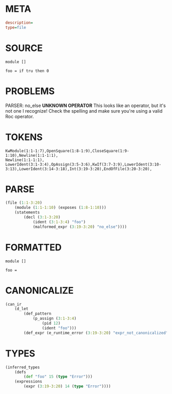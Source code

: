 # META
~~~ini
description=
type=file
~~~
# SOURCE
~~~roc
module []

foo = if tru then 0
~~~
# PROBLEMS
PARSER: no_else
**UNKNOWN OPERATOR**
This looks like an operator, but it's not one I recognize!
Check the spelling and make sure you're using a valid Roc operator.

# TOKENS
~~~zig
KwModule(1:1-1:7),OpenSquare(1:8-1:9),CloseSquare(1:9-1:10),Newline(1:1-1:1),
Newline(1:1-1:1),
LowerIdent(3:1-3:4),OpAssign(3:5-3:6),KwIf(3:7-3:9),LowerIdent(3:10-3:13),LowerIdent(3:14-3:18),Int(3:19-3:20),EndOfFile(3:20-3:20),
~~~
# PARSE
~~~clojure
(file (1:1-3:20)
	(module (1:1-1:10) (exposes (1:8-1:10)))
	(statements
		(decl (3:1-3:20)
			(ident (3:1-3:4) "foo")
			(malformed_expr (3:19-3:20) "no_else"))))
~~~
# FORMATTED
~~~roc
module []

foo = 
~~~
# CANONICALIZE
~~~clojure
(can_ir
	(d_let
		(def_pattern
			(p_assign (3:1-3:4)
				(pid 12)
				(ident "foo")))
		(def_expr (e_runtime_error (3:19-3:20) "expr_not_canonicalized"))))
~~~
# TYPES
~~~clojure
(inferred_types
	(defs
		(def "foo" 15 (type "Error")))
	(expressions
		(expr (3:19-3:20) 14 (type "Error"))))
~~~